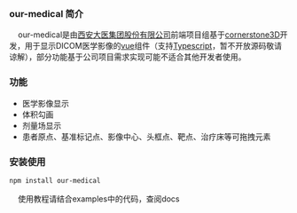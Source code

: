 <p align="center">
    <img src="http://www.ourunited.com/img/logoVi.d1e48778.png" title="" alt="" data-align="center">
</p>

### our-medical 简介

    our-medical是由[西安大医集团股份有限公司](http://www.ourunited.com/)前端项目组基于[cornerstone3D](https://www.cornerstonejs.org/)开发，用于显示DICOM医学影像的[vue](https://cn.vuejs.org/)组件（支持[Typescript](https://www.typescriptlang.org/)，暂不开放源码敬请谅解），部分功能基于公司项目需求实现可能不适合其他开发者使用。

### 功能

* 医学影像显示
* 体积勾画
* 剂量场显示
* 患者原点、基准标记点、影像中心、头框点、靶点、治疗床等可拖拽元素

### 安装使用

```sh
npm install our-medical 
```

    使用教程请结合examples中的代码，查阅docs